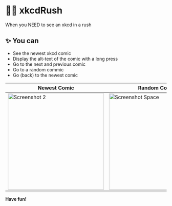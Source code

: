 # 🏃‍♀️ xkcdRush
When you NEED to see an xkcd in a rush

## ✨ You can
- See the newest xkcd comic
- Display the alt-text of the comic with a long press
- Go to the next and previous comic
- Go to a random commic
- Go (back) to the newest comic

| Newest Comic | Random Comic |
|---------|---------|
| <img src="https://github.com/user-attachments/assets/da5fbbb7-b235-41c2-8bce-a8626d5eba34" alt="Screenshot 2" width="300"/> | <img src="https://github.com/user-attachments/assets/679667c8-747e-47e5-8aeb-bd1f81d524c8" alt="Screenshot Space" width="300"/> |

**Have fun!**
